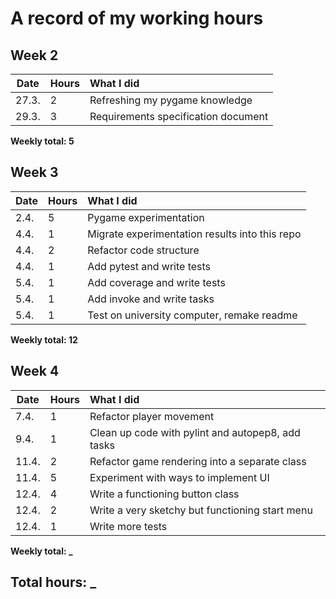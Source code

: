 # A record of my working hours
## Week 2
| Date    | Hours    | What I did    |
|---------------- | --------------- | :-------------- |
| 27.3.    | 2    | Refreshing my pygame knowledge    |
| 29.3.    | 3    | Requirements specification document    |

**Weekly total: 5**

## Week 3
| Date    | Hours    | What I did    |
|---------------- | --------------- | :-------------- |
| 2.4.    | 5    | Pygame experimentation    |
| 4.4.    | 1    | Migrate experimentation results into this repo    |
| 4.4.    | 2    | Refactor code structure    |
| 4.4.    | 1    | Add pytest and write tests    |
| 5.4.    | 1    | Add coverage and write tests    |
| 5.4.    | 1    | Add invoke and write tasks   |
| 5.4.    | 1    | Test on university computer, remake readme   |

**Weekly total: 12**

## Week 4
| Date    | Hours    | What I did    |
|---------------- | --------------- | :-------------- |
| 7.4.    | 1    | Refactor player movement   |
| 9.4.    | 1    | Clean up code with pylint and autopep8, add tasks   |
| 11.4.    | 2    | Refactor game rendering into a separate class   |
| 11.4.    | 5    | Experiment with ways to implement UI   |
| 12.4.    | 4    | Write a functioning button class   |
| 12.4.    | 2    | Write a very sketchy but functioning start menu   |
| 12.4.    | 1    | Write more tests   |

**Weekly total: _**

## Total hours: _


